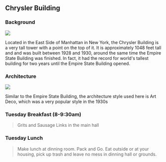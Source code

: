 ## Chrysler Building

### Background
![]({{site.baseurl}}/images/chrysler.jpg)

Located in the East Side of Manhattan in New York, the Chrysler Building is a very tall tower with a point on the top of it. It is approximately 1048 feet tall and and was built between 1928 and 1930, around the same time the Empire State Building was finished. In fact, it had the record for world's tallest building for two years until the Empire State Building opened.

### Architecture  
![]({{site.baseurl}}/images/chryslerarchitecture.jpg)

 Similar to the Empire State Building, the architecture style used here is Art Deco, which was a very popular style in the 1930s
### Tuesday Breakfast (8-9:30am)
> Grits and Sausage Links in the main hall

### Tuesday Lunch
> Make lunch at dinning room.  Pack and Go.  Eat outside or at your housing, pick up trash and leave no mess in dinning hall or grounds.